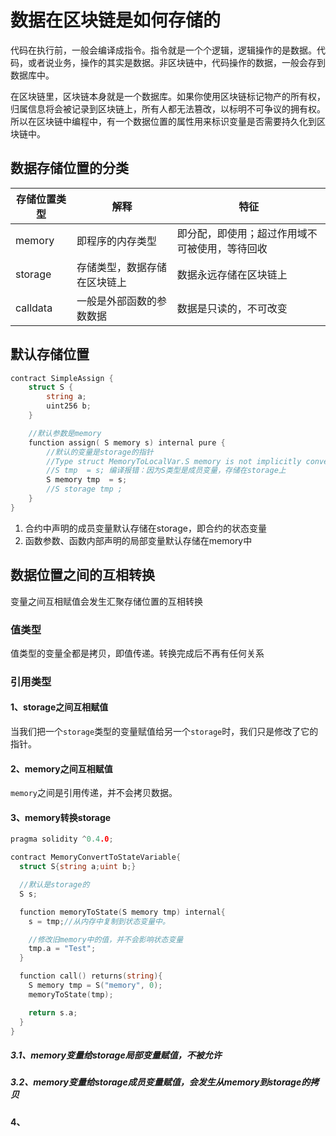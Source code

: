 # 数据在区块链是如何存储的

代码在执行前，一般会编译成指令。指令就是一个个逻辑，逻辑操作的是数据。代码，或者说业务，操作的其实是数据。非区块链中，代码操作的数据，一般会存到数据库中。

在区块链里，区块链本身就是一个数据库。如果你使用区块链标记物产的所有权，归属信息将会被记录到区块链上，所有人都无法篡改，以标明不可争议的拥有权。所以在区块链中编程中，有一个数据位置的属性用来标识变量是否需要持久化到区块链中。

## 数据存储位置的分类

| 存储位置类型 | 解释                         | 特征                                           |
| ------------ | ---------------------------- | ---------------------------------------------- |
| memory       | 即程序的内存类型             | 即分配，即使用；超过作用域不可被使用，等待回收 |
| storage      | 存储类型，数据存储在区块链上 | 数据永远存储在区块链上                         |
| calldata     | 一般是外部函数的参数数据     | 数据是只读的，不可改变                         |

## 默认存储位置

```go
contract SimpleAssign {
    struct S {
        string a;
        uint256 b;
    }

    //默认参数是memory
    function assign( S memory s) internal pure {
        //默认的变量是storage的指针
        //Type struct MemoryToLocalVar.S memory is not implicitly convertible to expected type struct MemoryToLocalVar.S storage pointer.
        //S tmp  = s; 编译报错：因为S类型是成员变量，存储在storage上
        S memory tmp  = s;
        //S storage tmp ;
    }
}
```

1. 合约中声明的成员变量默认存储在storage，即合约的状态变量
2. 函数参数、函数内部声明的局部变量默认存储在memory中

## 数据位置之间的互相转换

变量之间互相赋值会发生汇聚存储位置的互相转换

### 值类型

值类型的变量全都是拷贝，即值传递。转换完成后不再有任何关系

### 引用类型

#### 1、storage之间互相赋值

当我们把一个`storage`类型的变量赋值给另一个`storage`时，我们只是修改了它的指针。

#### 2、memory之间互相赋值

`memory`之间是引用传递，并不会拷贝数据。

#### 3、memory转换storage

```go
pragma solidity ^0.4.0;

contract MemoryConvertToStateVariable{
  struct S{string a;uint b;}

  //默认是storage的
  S s;

  function memoryToState(S memory tmp) internal{
    s = tmp;//从内存中复制到状态变量中。

    //修改旧memory中的值，并不会影响状态变量
    tmp.a = "Test";
  }

  function call() returns(string){
    S memory tmp = S("memory", 0);
    memoryToState(tmp);

    return s.a;
  }
}
```

##### 3.1、memory变量给storage局部变量赋值，不被允许

##### 3.2、memory变量给storage成员变量赋值，会发生从memory到storage的拷贝

#### 4、
